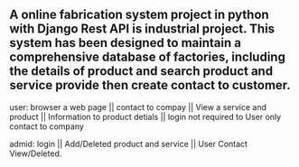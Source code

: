 A online fabrication system project in python with Django Rest API is industrial project. This system has been designed to maintain a comprehensive database of factories, including the details of product and search product and service provide then create contact to customer. 
----
user: browser a web page || contact to compay || View a service and product || Information to product detials || login not required to User only contact to company

admid: login || Add/Deleted product and service || User Contact View/Deleted.

